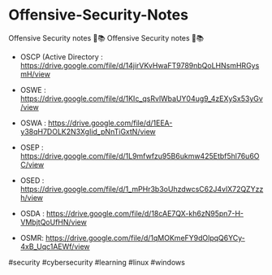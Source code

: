 # Offensive-Security-Notes
Offensive Security notes 🔐📚
Offensive Security notes 🔐📚
 

- OSCP (Active Directory : https://drive.google.com/file/d/14jirVKvHwaFT9789nbQoLHNsmHRGysmH/view

- OSWE : https://drive.google.com/file/d/1KIc_qsRvlWbaUY04ug9_4zEXySx53yGv/view

- OSWA : https://drive.google.com/file/d/1EEA-y38qH7DOLK2N3XgIid_pNnTiGxtN/view

- OSEP : https://drive.google.com/file/d/1L9mfwfzu95B6ukmw425Etbf5hl76u6OC/view

- OSED : https://drive.google.com/file/d/1_mPHr3b3oUhzdwcsC62J4vlX72QZYzzh/view

- OSDA : https://drive.google.com/file/d/18cAE7QX-kh6zN95pn7-H-VMbjtQoUfHN/view

- OSMR: https://drive.google.com/file/d/1qMOKmeFY9dOlpqQ6YCy-4xB_Uqc1AEWf/view

#security #cybersecurity #learning #linux #windows
